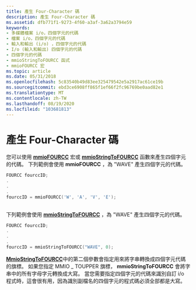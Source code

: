 ```yaml
---
title: 產生 Four-Character 碼
description: 產生 Four-Character 碼
ms.assetid: dfb771f1-9273-4f60-a3af-3a62a3794e59
keywords:
- 多媒體檔案 i/o，四個字元的代碼
- 檔案 i/o，四個字元的代碼
- 輸入和輸出 (i/o) ，四個字元的代碼
- I/o (輸入和輸出) 四個字元的代碼
- 四個字元的代碼
- mmioStringToFOURCC 函式
- mmioFOURCC 宏
ms.topic: article
ms.date: 05/31/2018
ms.openlocfilehash: 5c83540b49d83ee325479542e5a2917ac61ce19b
ms.sourcegitcommit: ebd3ce6908ff865f1ef66f2fc96769be0aad82e1
ms.translationtype: MT
ms.contentlocale: zh-TW
ms.lasthandoff: 08/19/2020
ms.locfileid: "103681813"
---
```

# <a name="generating-four-character-codes"></a>產生 Four-Character 碼

您可以使用 [**mmioFOURCC**](/windows/win32/api/vfw/nf-vfw-mmiofourcc) 宏或 [**mmioStringToFOURCC**](/windows/win32/api/mmiscapi/nf-mmiscapi-mmiostringtofourcc) 函數來產生四個字元的代碼。 下列範例會使用 **mmioFOURCC** ，為 "WAVE" 產生四個字元的代碼。


```C++
FOURCC fourccID; 
. 
. 
. 
fourccID = mmioFOURCC('W', 'A', 'V', 'E'); 
 
```



下列範例會使用 [**mmioStringToFOURCC**](/windows/win32/api/mmiscapi/nf-mmiscapi-mmiostringtofourcc) ，為 "WAVE" 產生四個字元的代碼。


```C++
FOURCC fourccID; 
. 
. 
. 
fourccID = mmioStringToFOURCC("WAVE", 0); 
```



[**MmioStringToFOURCC**](/windows/win32/api/mmiscapi/nf-mmiscapi-mmiostringtofourcc)中的第二個參數會指定用來將字串轉換成四個字元代碼的旗標。 如果您指定 MMIO \_ TOUPPER 旗標， **mmioStringToFOURCC** 會將字串中的所有字母字元轉換成大寫。 當您需要指定四個字元的代碼來識別自訂 i/o 程式時，這會很有用，因為識別副檔名的四個字元的程式碼必須全部都是大寫。

 

 